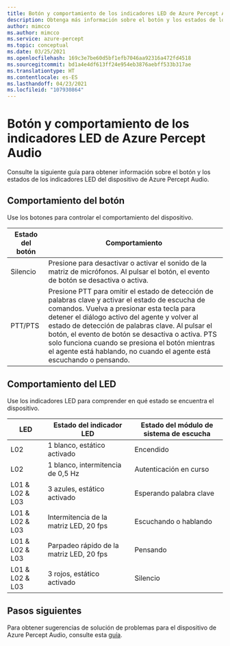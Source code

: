 ```yaml
---
title: Botón y comportamiento de los indicadores LED de Azure Percept Audio
description: Obtenga más información sobre el botón y los estados de los indicadores LED de Azure Percept Audio.
author: mimcco
ms.author: mimcco
ms.service: azure-percept
ms.topic: conceptual
ms.date: 03/25/2021
ms.openlocfilehash: 169c3e7be60d5bf1efb7046aa92316a472fd4518
ms.sourcegitcommit: bd1a4e4df613ff24e954eb3876aebff533b317ae
ms.translationtype: HT
ms.contentlocale: es-ES
ms.lasthandoff: 04/23/2021
ms.locfileid: "107930864"
---
```

# <a name="azure-percept-audio-button-and-led-behavior"></a>Botón y comportamiento de los indicadores LED de Azure Percept Audio

Consulte la siguiente guía para obtener información sobre el botón y los estados de los indicadores LED del dispositivo de Azure Percept Audio.

## <a name="button-behavior"></a>Comportamiento del botón

Use los botones para controlar el comportamiento del dispositivo.

|Estado del botón|Comportamiento|
|------------|----------|
|Silencio|Presione para desactivar o activar el sonido de la matriz de micrófonos. Al pulsar el botón, el evento de botón se desactiva o activa.|
|PTT/PTS|Presione PTT para omitir el estado de detección de palabras clave y activar el estado de escucha de comandos. Vuelva a presionar esta tecla para detener el diálogo activo del agente y volver al estado de detección de palabras clave. Al pulsar el botón, el evento de botón se desactiva o activa. PTS solo funciona cuando se presiona el botón mientras el agente está hablando, no cuando el agente está escuchando o pensando.|

## <a name="led-behavior"></a>Comportamiento del LED

Use los indicadores LED para comprender en qué estado se encuentra el dispositivo.

|LED|Estado del indicador LED|Estado del módulo de sistema de escucha|
|---|------------|----------------|
|L02|1 blanco, estático activado|Encendido |
|L02|1 blanco, intermitencia de 0,5 Hz|Autenticación en curso |
|L01 & L02 & L03|3 azules, estático activado|Esperando palabra clave|
|L01 & L02 & L03|Intermitencia de la matriz LED, 20 fps |Escuchando o hablando|
|L01 & L02 & L03|Parpadeo rápido de la matriz LED, 20 fps|Pensando|
|L01 & L02 & L03|3 rojos, estático activado |Silencio|

## <a name="next-steps"></a>Pasos siguientes

Para obtener sugerencias de solución de problemas para el dispositivo de Azure Percept Audio, consulte esta [guía](./troubleshoot-audio-accessory-speech-module.md).